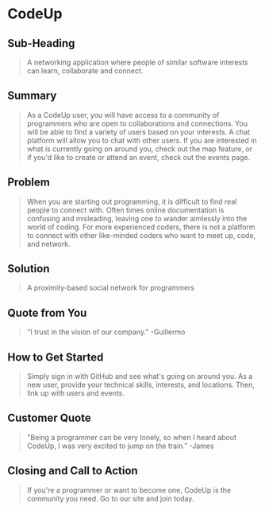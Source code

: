 # CodeUp #

<!-- 
> This material was originally posted [here](http://www.quora.com/What-is-Amazons-approach-to-product-development-and-product-management). It is reproduced here for posterities sake.

There is an approach called "working backwards" that is widely used at Amazon. They work backwards from the customer, rather than starting with an idea for a product and trying to bolt customers onto it. While working backwards can be applied to any specific product decision, using this approach is especially important when developing new products or features.

For new initiatives a product manager typically starts by writing an internal press release announcing the finished product. The target audience for the press release is the new/updated product's customers, which can be retail customers or internal users of a tool or technology. Internal press releases are centered around the customer problem, how current solutions (internal or external) fail, and how the new product will blow away existing solutions.

If the benefits listed don't sound very interesting or exciting to customers, then perhaps they're not (and shouldn't be built). Instead, the product manager should keep iterating on the press release until they've come up with benefits that actually sound like benefits. Iterating on a press release is a lot less expensive than iterating on the product itself (and quicker!).

If the press release is more than a page and a half, it is probably too long. Keep it simple. 3-4 sentences for most paragraphs. Cut out the fat. Don't make it into a spec. You can accompany the press release with a FAQ that answers all of the other business or execution questions so the press release can stay focused on what the customer gets. My rule of thumb is that if the press release is hard to write, then the product is probably going to suck. Keep working at it until the outline for each paragraph flows. 

Oh, and I also like to write press-releases in what I call "Oprah-speak" for mainstream consumer products. Imagine you're sitting on Oprah's couch and have just explained the product to her, and then you listen as she explains it to her audience. That's "Oprah-speak", not "Geek-speak".

Once the project moves into development, the press release can be used as a touchstone; a guiding light. The product team can ask themselves, "Are we building what is in the press release?" If they find they're spending time building things that aren't in the press release (overbuilding), they need to ask themselves why. This keeps product development focused on achieving the customer benefits and not building extraneous stuff that takes longer to build, takes resources to maintain, and doesn't provide real customer benefit (at least not enough to warrant inclusion in the press release).
 -->
 
## Sub-Heading ##
  > A networking application where people of similar software interests can learn, collaborate and connect.

## Summary ##
  > As a CodeUp user, you will have access to a community of programmers who are open to collaborations and connections. You will be able to find a variety of users based on your interests. A chat platform will allow you to chat with other users. If you are interested in what is currently going on around you, check out the map feature, or if you'd like to create or attend an event, check out the events page.

## Problem ##
  > When you are starting out programming, it is difficult to find real people to connect with. Often times online documentation is confusing and misleading, leaving one to wander aimlessly into the world of coding. For more experienced coders, there is not a platform to connect with other like-minded coders who want to meet up, code, and network. 

## Solution ##
  > A proximity-based social network for programmers

## Quote from You ##
  > "I trust in the vision of our company." -Guillermo

## How to Get Started ##
  > Simply sign in with GitHub and see what's going on around you. As a new user, provide your technical skills, interests, and locations. Then, link up with users and events.

## Customer Quote ##
  > "Being a programmer can be very lonely, so when I heard about CodeUp, I was very excited to jump on the train." -James

## Closing and Call to Action ##
  > If you're a programmer or want to become one, CodeUp is the community you need. Go to our site and join today.
